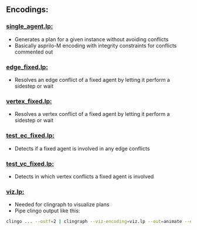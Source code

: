 ## Encodings:
### [single_agent.lp:](../encoding/single_agent.lp)
- Generates a plan for a given instance without avoiding conflicts
- Basically asprilo-M encoding with integrity constraints for conflicts commented out

### [edge_fixed.lp:](../encoding/edge_fixed.lp)
- Resolves an edge conflict of a fixed agent by letting it perform a sidestep or wait
### [vertex_fixed.lp:](../encoding/vertex_fixed.lp)
- Resolves a vertex conflict of a fixed agent by letting it perform a sidestep or wait
### [test_ec_fixed.lp:](../encoding/test_ec_fixed.lp)
- Detects if a fixed agent is involved in any edge conflicts
### [test_vc_fixed.lp:](../encoding/test_vc_fixed.lp)
- Detects in which vertex conflicts a fixed agent is involved

### [viz.lp:](../encoding/viz.lp)
- Needed for clingraph to visualize plans
- Pipe clingo output like this:
```sh
clingo ... --outf=2 | clingraph --viz-encoding=viz.lp --out=animate --engine=neato --dir='clingraph' --select-model=0 --type=digraph --view --sort=asc-int
```
